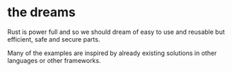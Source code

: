 # the dreams

Rust is power full and so we should dream of easy to use and reusable but efficient, safe and secure parts.

Many of the examples are inspired by already existing solutions in other languages or other frameworks. 